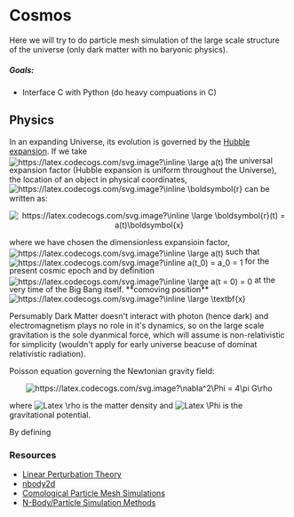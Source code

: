 # Cosmos

Here we will try to do particle mesh simulation of the large scale structure of the universe (only dark matter with no baryonic physics).

##### Goals:
- Interface C with Python (do heavy compuations in C)

## Physics

In an expanding Universe, its evolution is governed by the [Hubble expansion](https://en.wikipedia.org/wiki/Hubble%27s_law). 
If we take 
<img style="position:relative;top:3.7px;" src="https://latex.codecogs.com/svg.image?\inline&space;\large&space;a(t)" title="https://latex.codecogs.com/svg.image?\inline \large a(t)" />
the universal expansion factor (Hubble expansion is uniform throughout the Universe), the location of an object in physical coordinates, 
<img src="https://latex.codecogs.com/svg.image?\inline&space;\boldsymbol{r}" title="https://latex.codecogs.com/svg.image?\inline \boldsymbol{r}" />
can be written as:
<p align="center">
<img src="https://latex.codecogs.com/svg.image?\inline&space;\large&space;\boldsymbol{r}(t)&space;=&space;a(t)\boldsymbol{x}" title="https://latex.codecogs.com/svg.image?\inline \large \boldsymbol{r}(t) = a(t)\boldsymbol{x}" />
</p>
where we have chosen the dimensionless expansioin factor, 
<img style="position: relative; top: 3.7px;" src="https://latex.codecogs.com/svg.image?\inline&space;\large&space;a(t)" title="https://latex.codecogs.com/svg.image?\inline \large a(t)" />
such that 
<img style="position: relative; top: 3.7px;" src="https://latex.codecogs.com/svg.image?\inline&space;a(t_0)&space;=&space;a_0&space;=&space;1" title="https://latex.codecogs.com/svg.image?\inline a(t_0) = a_0 = 1" />
for the present cosmic epoch and by definition 
<img style="position: relative; top: 3.7px;" src="https://latex.codecogs.com/svg.image?\inline&space;\large&space;a(t&space;=&space;0)&space;=&space;0" title="https://latex.codecogs.com/svg.image?\inline \large a(t = 0) = 0" />
at the very time of the Big Bang itself. **comoving position** 
<img src="https://latex.codecogs.com/svg.image?\inline&space;\large&space;\textbf{x}" title="https://latex.codecogs.com/svg.image?\inline \large \textbf{x}" /> 


Persumably Dark Matter doesn't interact with photon (hence dark) and electromagnetism plays no role in it's dynamics, so on the large scale gravitation 
is the sole dyanmical force, which will assume is non-relativistic for simplicity (wouldn't apply for early universe beacuse of dominat relativistic radiation).

Poisson equation governing the Newtonian gravity field:

<p align="center">
<img src="https://latex.codecogs.com/svg.image?\nabla^2\Phi&space;=&space;4\pi&space;G\rho" title="https://latex.codecogs.com/svg.image?\nabla^2\Phi = 4\pi G\rho" />
</p>

where ![Latex \rho](https://latex.codecogs.com/svg.image?%5Cinline%20%5Crho) is the matter density and ![Latex \Phi](https://latex.codecogs.com/svg.image?%5Cinline%20%5CPhi) 
is the gravitational potential.

By defining 



### Resources

- [Linear Perturbation Theory](https://www.astro.rug.nl/~weygaert/tim1publication/lss2009/lss2009.linperturb.pdf)
- [nbody2d](https://jhidding.github.io/nbody2d/)
- [Comological Particle Mesh Simulations](https://github.com/grkooij/Cosmological-Particle-Mesh-Simulation)
- [N-Body/Particle Simulation Methods](https://www.cs.cmu.edu/afs/cs/academic/class/15850c-s96/www/nbody.html)
